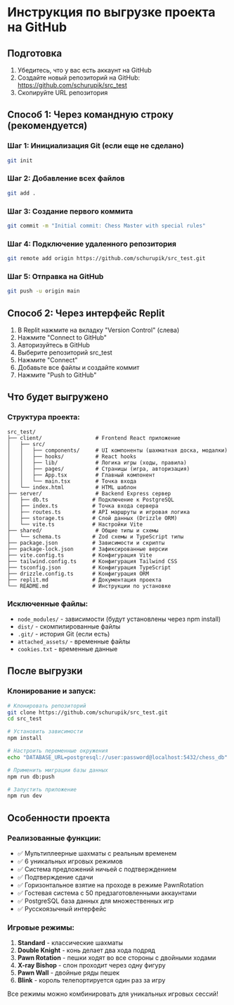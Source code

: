 # Инструкция по выгрузке проекта на GitHub

## Подготовка

1. Убедитесь, что у вас есть аккаунт на GitHub
2. Создайте новый репозиторий на GitHub: https://github.com/schurupik/src_test
3. Скопируйте URL репозитория

## Способ 1: Через командную строку (рекомендуется)

### Шаг 1: Инициализация Git (если еще не сделано)
```bash
git init
```

### Шаг 2: Добавление всех файлов
```bash
git add .
```

### Шаг 3: Создание первого коммита
```bash
git commit -m "Initial commit: Chess Master with special rules"
```

### Шаг 4: Подключение удаленного репозитория
```bash
git remote add origin https://github.com/schurupik/src_test.git
```

### Шаг 5: Отправка на GitHub
```bash
git push -u origin main
```

## Способ 2: Через интерфейс Replit

1. В Replit нажмите на вкладку "Version Control" (слева)
2. Нажмите "Connect to GitHub"
3. Авторизуйтесь в GitHub
4. Выберите репозиторий src_test
5. Нажмите "Connect"
6. Добавьте все файлы и создайте коммит
7. Нажмите "Push to GitHub"

## Что будет выгружено

### Структура проекта:
```
src_test/
├── client/                 # Frontend React приложение
│   ├── src/
│   │   ├── components/     # UI компоненты (шахматная доска, модалки)
│   │   ├── hooks/          # React hooks
│   │   ├── lib/            # Логика игры (ходы, правила)
│   │   ├── pages/          # Страницы (игра, авторизация)
│   │   ├── App.tsx         # Главный компонент
│   │   └── main.tsx        # Точка входа
│   └── index.html          # HTML шаблон
├── server/                 # Backend Express сервер
│   ├── db.ts              # Подключение к PostgreSQL
│   ├── index.ts           # Точка входа сервера
│   ├── routes.ts          # API маршруты и игровая логика
│   ├── storage.ts         # Слой данных (Drizzle ORM)
│   └── vite.ts            # Настройки Vite
├── shared/                 # Общие типы и схемы
│   └── schema.ts          # Zod схемы и TypeScript типы
├── package.json           # Зависимости и скрипты
├── package-lock.json      # Зафиксированные версии
├── vite.config.ts         # Конфигурация Vite
├── tailwind.config.ts     # Конфигурация Tailwind CSS
├── tsconfig.json          # Конфигурация TypeScript
├── drizzle.config.ts      # Конфигурация ORM
├── replit.md              # Документация проекта
└── README.md              # Инструкции по установке
```

### Исключенные файлы:
- `node_modules/` - зависимости (будут установлены через npm install)
- `dist/` - скомпилированные файлы
- `.git/` - история Git (если есть)
- `attached_assets/` - временные файлы
- `cookies.txt` - временные данные

## После выгрузки

### Клонирование и запуск:
```bash
# Клонировать репозиторий
git clone https://github.com/schurupik/src_test.git
cd src_test

# Установить зависимости
npm install

# Настроить переменные окружения
echo "DATABASE_URL=postgresql://user:password@localhost:5432/chess_db" > .env

# Применить миграции базы данных
npm run db:push

# Запустить приложение
npm run dev
```

## Особенности проекта

### Реализованные функции:
- ✅ Мультиплеерные шахматы с реальным временем
- ✅ 6 уникальных игровых режимов
- ✅ Система предложений ничьей с подтверждением
- ✅ Подтверждение сдачи
- ✅ Горизонтальное взятие на проходе в режиме PawnRotation
- ✅ Гостевая система с 50 предзаготовленными аккаунтами
- ✅ PostgreSQL база данных для множественных игр
- ✅ Русскоязычный интерфейс

### Игровые режимы:
1. **Standard** - классические шахматы
2. **Double Knight** - конь делает два хода подряд
3. **Pawn Rotation** - пешки ходят во все стороны с двойными ходами
4. **X-ray Bishop** - слон проходит через одну фигуру
5. **Pawn Wall** - двойные ряды пешек
6. **Blink** - король телепортируется один раз за игру

Все режимы можно комбинировать для уникальных игровых сессий!